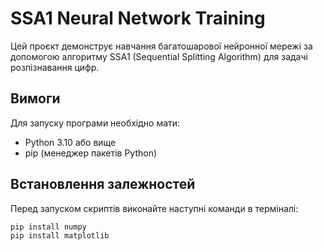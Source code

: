 # SSA1 Neural Network Training

Цей проєкт демонструє навчання багатошарової нейронної мережі за допомогою алгоритму SSA1 (Sequential Splitting Algorithm) для задачі розпізнавання цифр.

## Вимоги

Для запуску програми необхідно мати:

- Python 3.10 або вище
- pip (менеджер пакетів Python)

## Встановлення залежностей

Перед запуском скриптів виконайте наступні команди в терміналі:

```bash
pip install numpy
pip install matplotlib
